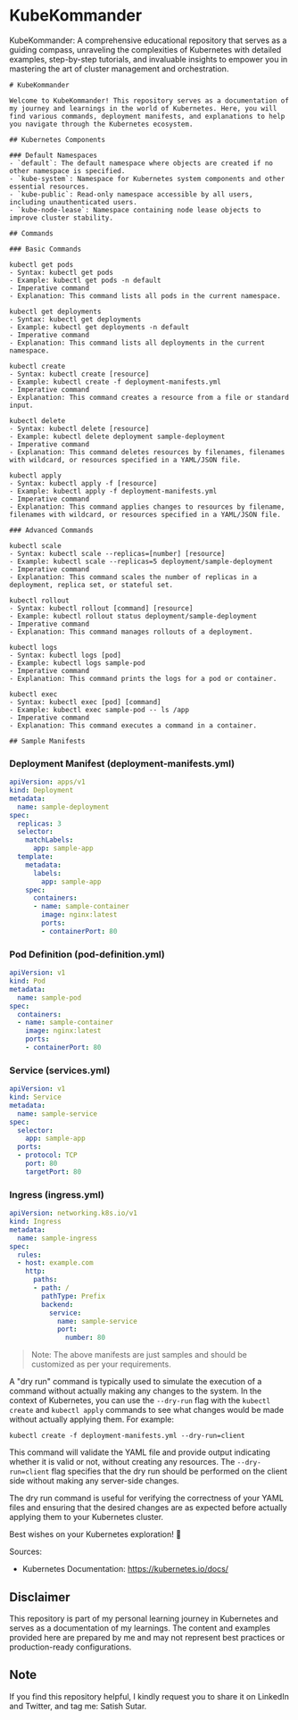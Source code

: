 # KubeKommander
KubeKommander: A comprehensive educational repository that serves as a guiding compass, unraveling the complexities of Kubernetes with detailed examples, step-by-step tutorials, and invaluable insights to empower you in mastering the art of cluster management and orchestration.


```
# KubeKommander

Welcome to KubeKommander! This repository serves as a documentation of my journey and learnings in the world of Kubernetes. Here, you will find various commands, deployment manifests, and explanations to help you navigate through the Kubernetes ecosystem.

## Kubernetes Components

### Default Namespaces
- `default`: The default namespace where objects are created if no other namespace is specified.
- `kube-system`: Namespace for Kubernetes system components and other essential resources.
- `kube-public`: Read-only namespace accessible by all users, including unauthenticated users.
- `kube-node-lease`: Namespace containing node lease objects to improve cluster stability.

## Commands

### Basic Commands

kubectl get pods
- Syntax: kubectl get pods
- Example: kubectl get pods -n default
- Imperative command
- Explanation: This command lists all pods in the current namespace.

kubectl get deployments
- Syntax: kubectl get deployments
- Example: kubectl get deployments -n default
- Imperative command
- Explanation: This command lists all deployments in the current namespace.

kubectl create
- Syntax: kubectl create [resource]
- Example: kubectl create -f deployment-manifests.yml
- Imperative command
- Explanation: This command creates a resource from a file or standard input.

kubectl delete
- Syntax: kubectl delete [resource]
- Example: kubectl delete deployment sample-deployment
- Imperative command
- Explanation: This command deletes resources by filenames, filenames with wildcard, or resources specified in a YAML/JSON file.

kubectl apply
- Syntax: kubectl apply -f [resource]
- Example: kubectl apply -f deployment-manifests.yml
- Imperative command
- Explanation: This command applies changes to resources by filename, filenames with wildcard, or resources specified in a YAML/JSON file.

### Advanced Commands

kubectl scale
- Syntax: kubectl scale --replicas=[number] [resource]
- Example: kubectl scale --replicas=5 deployment/sample-deployment
- Imperative command
- Explanation: This command scales the number of replicas in a deployment, replica set, or stateful set.

kubectl rollout
- Syntax: kubectl rollout [command] [resource]
- Example: kubectl rollout status deployment/sample-deployment
- Imperative command
- Explanation: This command manages rollouts of a deployment.

kubectl logs
- Syntax: kubectl logs [pod]
- Example: kubectl logs sample-pod
- Imperative command
- Explanation: This command prints the logs for a pod or container.

kubectl exec
- Syntax: kubectl exec [pod] [command]
- Example: kubectl exec sample-pod -- ls /app
- Imperative command
- Explanation: This command executes a command in a container.

## Sample Manifests
```
### Deployment Manifest (deployment-manifests.yml)
```yaml
apiVersion: apps/v1
kind: Deployment
metadata:
  name: sample-deployment
spec:
  replicas: 3
  selector:
    matchLabels:
      app: sample-app
  template:
    metadata:
      labels:
        app: sample-app
    spec:
      containers:
      - name: sample-container
        image: nginx:latest
        ports:
        - containerPort: 80
```

### Pod Definition (pod-definition.yml)
```yaml
apiVersion: v1
kind: Pod
metadata:
  name: sample-pod
spec:
  containers:
  - name: sample-container
    image: nginx:latest
    ports:
    - containerPort: 80
```

### Service (services.yml)
```yaml
apiVersion: v1
kind: Service
metadata:
  name: sample-service
spec:
  selector:
    app: sample-app
  ports:
  - protocol: TCP
    port: 80
    targetPort: 80
```

### Ingress (ingress.yml)
```yaml
apiVersion: networking.k8s.io/v1
kind: Ingress
metadata:
  name: sample-ingress
spec:
  rules:
  - host: example.com
    http:
      paths:
      - path: /
        pathType: Prefix
        backend:
          service:
            name: sample-service
            port:
              number: 80
```

> Note: The above manifests are just samples and should be customized as per your requirements.


A "dry run" command is typically used to simulate the execution of a command without actually making any changes to the system. In the context of Kubernetes, you can use the `--dry-run` flag with the `kubectl create` and `kubectl apply` commands to see what changes would be made without actually applying them. For example:

```shell
kubectl create -f deployment-manifests.yml --dry-run=client
```

This command will validate the YAML file and provide output indicating whether it is valid or not, without creating any resources. The `--dry-run=client` flag specifies that the dry run should be performed on the client side without making any server-side changes.

The dry run command is useful for verifying the correctness of your YAML files and ensuring that the desired changes are as expected before actually applying them to your Kubernetes cluster.

Best wishes on your Kubernetes exploration! 🚀

Sources:
- Kubernetes Documentation: https://kubernetes.io/docs/ 

## Disclaimer

This repository is part of my personal learning journey in Kubernetes and serves as a documentation of my learnings. The content and examples provided here are prepared by me and may not represent best practices or production-ready configurations.

## Note

If you find this repository helpful, I kindly request you to share it on LinkedIn and Twitter, and tag me: Satish Sutar.

